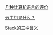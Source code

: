 [几种计算机语言的评价](http://www.ruanyifeng.com/blog/2006/03/programming_language_evaluations.html)

[云主机是什么？](http://www.ruanyifeng.com/blog/2010/10/what_is_cloud_hosting.html)

[Stack的三种含义](http://www.ruanyifeng.com/blog/2013/11/stack.html)